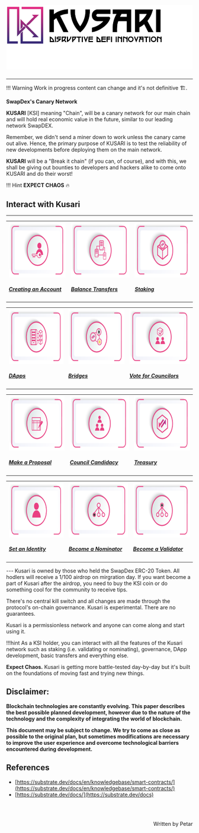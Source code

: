 
# ![kusari](assets/kusari-logo-dark-02.png)
---
!!! Warning
    Work in progress content can change and it's not definitive :building_construction:.

**SwapDex's Canary Network**

**KUSARI** [KSI] meaning "Chain", will be a canary network for our main chain and will hold real economic value in the future, similar to our leading network SwapDEX.

Remember, we didn't send a miner down to work unless the canary came out alive. Hence, the primary purpose of KUSARI is to test the reliability of new developments before deploying them on the main network.

**KUSARI** will be a "Break it chain" (if you can, of course), and with this, we shall be giving out bounties to developers and hackers alike to come onto KUSARI and do their worst! 

!!! Hint
    **EXPECT CHAOS** :fire:


## **Interact with Kusari**
---
<table class = "table">
<link rel="stylesheets" type="text/css" href="extra.css">
    <tr>
        <td>
            <a href="https://kusari-network.github.io/kusari-docs/what-to-try/account-generation/">
                <img src="assets/swapdex-docs-creating-an-account.png" alt="Drawing" width="300" height="150">
                    <div class="cards-body">
                        <h5>Creating an Account</h5>
                    </div>
            </a>
        </td>
        <td>
            <a href="https://kusari-network.github.io/kusari-docs/get-started/transfer-balances/">
                <img src="assets/swapdex-docs-balance-transfers.png" alt="Drawing" width="300" height="150">
                    <div class="cards-body">
                        <h5>Balance Transfers</h5>
                    </div>
            </a>
        </td>
        <td>
            <a href="https://kusari-network.github.io/kusari-docs/deep-dives/staking/">
                <img class="guide-image" src="assets/swapdex-docs-staking.png" alt="Drawing" width="300" height="150">
                    <div class="cards-body">
                        <h5>Staking</h5>
                    </div>
            </a>
        </td>
    </tr>
</table>

<table class = "table">
<link rel="stylesheets" type="text/css" href="extra.css">
    <tr>
        <td>
            <a href="https://kusari-network.github.io/kusari-docs/dev-guides/">
                <img src="assets/swapdex-docs-dapps.png" alt="Drawing" width="300" height="150">
                    <div class="cards-body">
                        <h5>DApps</h5>
                    </div>
            </a>
        </td>
        <td>
            <a href="ttps://kusari-network.github.io/kusari-docs/deep-dives/bridges/">
                <img src="assets/swapdex-docs-bridge.png" alt="Drawing" width="300" height="150">
                    <div class="cards-body">
                        <h5>Bridges</h5>
                    </div>
            </a>
        </td>
        <td>
            <a href="https://kusari-network.github.io/kusari-docs/what-to-try/democracy/">
                <img class="guide-image" src="assets/swapdex-docs-vote-for-councilors.png" alt="Drawing" width="300" height="150">
                    <div class="cards-body">
                        <h5>Vote for Councilors</h5>
                    </div>
            </a>
        </td>
    </tr>
</table>

<table class = "table">
<link rel="stylesheets" type="text/css" href="extra.css">
    <tr>
        <td>
            <a href="https://kusari-network.github.io/kusari-docs/what-to-try/democracy/">
                <img src="assets/swapdex-docs-proposal.png" alt="Drawing" width="300" height="150">
                    <div class="cards-body">
                        <h5>Make a Proposal</h5>
                    </div>
            </a>
        </td>
        <td>
            <a href="https://kusari-network.github.io/kusari-docs/what-to-try/democracy/">
                <img src="assets/swapdex-docs-council-candidacy.png" alt="Drawing" width="300" height="150">
                    <div class="cards-body">
                        <h5>Council Candidacy</h5>
                    </div>
            </a>
        </td>
        <td>
            <a href="https://kusari-network.github.io/kusari-docs/what-to-try/treasury/">
                <img class="guide-image" src="assets/swapdex-docs-treasury.png" alt="Drawing" width="300" height="150">
                    <div class="cards-body">
                        <h5>Treasury</h5>
                    </div>
            </a>
        </td>
    </tr>
</table>

<table class = "table">
<link rel="stylesheets" type="text/css" href="extra.css">
    <tr>
        <td>
            <a href="https://kusari-network.github.io/kusari-docs/what-to-try/identity/">
                <img src="assets/swapdex-docs-set-an-identity.png" alt="Drawing" width="300" height="150">
                    <div class="cards-body">
                        <h5>Set an Identity</h5>
                    </div>
            </a>
        </td>
        <td>
            <a href="https://kusari-network.github.io/kusari-docs/what-to-try/nominator/">
                <img src="assets/swapdex-docs-become-a-nominator.png" alt="Drawing" width="300" height="150">
                    <div class="cards-body">
                        <h5>Become a Nominator</h5>
                    </div>
            </a>
        </td>
        <td>
            <a href="https://kusari-network.github.io/kusari-docs/what-to-try/validator/">
                <img class="guide-image" src="assets/swapdex-docs-become-a-validator.png" alt="Drawing" width="300" height="150">
                    <div class="cards-body">
                        <h5>Become a Validator</h5>
                    </div>
            </a>
        </td>
    </tr>
</table>
---
Kusari is owned by those who held the SwapDex ERC-20 Token. All hodlers will receive a 1/100 airdrop on mirgration day. If you want become a part of Kusari after the airdrop, you need to buy the KSI coin or do something cool for the community to receive tips.

There's no central kill switch and all changes are made through the protocol's on-chain governance. Kusari is experimental. There are no guarantees.

Kusari is a permissionless network and anyone can come along and start using it.

!!!hint
    As a KSI holder, you can interact with all the features of the Kusari network such as staking (i.e. validating or nominating), governance, DApp development, basic transfers and everything else.

**Expect Chaos.** Kusari is getting more battle-tested day-by-day but it's built on the foundations of moving fast and trying new things.


## **Disclaimer:**

**Blockchain technologies are constantly evolving. This paper describes the best possible planned development, however due to the nature of the technology and the complexity of integrating the world of blockchain.**

**This document may be subject to change. We try to come as close as possible to the original plan, but sometimes modifications are necessary to improve the user experience and overcome technological barriers encountered during development.**


## **References**


* [https://substrate.dev/docs/en/knowledgebase/smart-contracts/](https://substrate.dev/docs/en/knowledgebase/smart-contracts/)
* [https://substrate.dev/docs/](https://substrate.dev/docs)

<br></br>

<p align=right> Written by Petar </p>